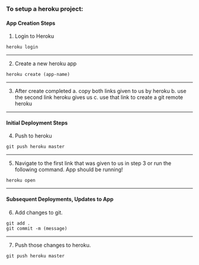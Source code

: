### To setup a heroku project:

#### App Creation Steps
1. Login to Heroku
```
heroku login
```
---
2. Create a new heroku app
```
heroku create (app-name)
```
---
3. After create completed
  a. copy both links given to us by heroku
  b. use the second link heroku gives us
  c. use that link to create a git remote heroku
---

#### Initial Deployment Steps
4. Push to heroku
```
git push heroku master
```
---
5. Navigate to the first link that was given to us in step 3 or run the following command. App should be running!
```
heroku open
```
---
#### Subsequent Deployments, Updates to App
6. Add changes to git.
```
git add .
git commit -m (message)
```
---
7. Push those changes to heroku.
```
git push heroku master
```
